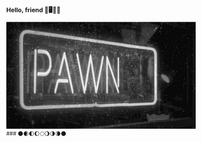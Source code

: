### Hello, friend 🤖🖥️💾🌙
<img src="https://github.com/m00nbyt3/m00nbyt3/blob/master/pwned.gif" width="768">
### 🌑🌒🌓🌔🌕🌖🌗🌘🌑
